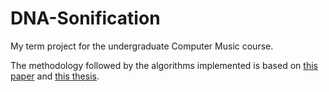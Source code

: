 # DNA-Sonification

My term project for the undergraduate Computer Music course.

The methodology followed by the algorithms implemented is based on [this paper](https://www.researchgate.net/publication/316448602_An_auditory_display_tool_for_DNA_sequence_analysis) and [this thesis](https://ecommons.udayton.edu/uhp_theses/45/).
